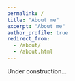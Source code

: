 ```yaml
---
permalink: /
title: "About me"
excerpt: "About me"
author_profile: true
redirect_from:
  - /about/
  - /about.html
---
```


Under construction...
